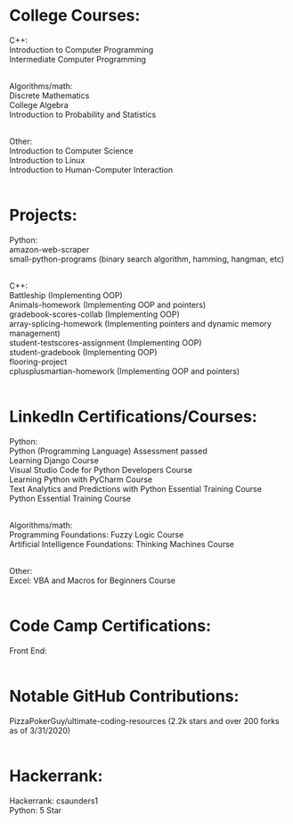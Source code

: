 # College Courses:

C++:<br>
Introduction to Computer Programming<br>
Intermediate Computer Programming<br><br>

Algorithms/math:<br>
Discrete Mathematics<br>
College Algebra<br>
Introduction to Probability and Statistics<br><br>

Other:<br>
Introduction to Computer Science<br>
Introduction to Linux<br>
Introduction to Human-Computer Interaction<br><br>

# Projects:

Python:<br>
amazon-web-scraper<br>
small-python-programs (binary search algorithm, hamming, hangman, etc)<br><br>

C++:<br>
Battleship (Implementing OOP)<br>
Animals-homework (Implementing OOP and pointers)<br>
gradebook-scores-collab (Implementing OOP)<br>
array-splicing-homework (Implementing pointers and dynamic memory management)<br>
student-testscores-assignment (Implementing OOP)<br>
student-gradebook (Implementing OOP)<br>
flooring-project<br>
cplusplusmartian-homework (Implementing OOP and pointers)<br><br>

# LinkedIn Certifications/Courses:

Python:<br>
Python (Programming Language) Assessment passed<br>
Learning Django Course<br>
Visual Studio Code for Python Developers Course<br>
Learning Python with PyCharm Course<br>
Text Analytics and Predictions with Python Essential Training Course<br>
Python Essential Training Course<br><br>

Algorithms/math:<br>
Programming Foundations: Fuzzy Logic Course<br>
Artificial Intelligence Foundations: Thinking Machines Course<br><br>

Other:<br>
Excel: VBA and Macros for Beginners Course<br><br>

# Code Camp Certifications:

Front End:<br><br>

# Notable GitHub Contributions:

PizzaPokerGuy/ultimate-coding-resources (2.2k stars and over 200 forks as of 3/31/2020)<br><br>

# Hackerrank:

Hackerrank: csaunders1<br>
Python: 5 Star<br>

